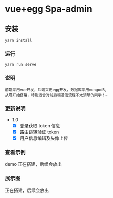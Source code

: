 # vue+egg Spa-admin

## 安装

```
yarn install
```

### 运行

```
yarn run serve
```

### 说明

```
前端采用vue开发，后端采用egg开发，数据库采用mongodB,
从零开始搭建，特别适合对前后端通信流程不太清晰的同学！~

```

### 更新说明

- 1.0
  - [x] 登录获取 token 信息
  - [x] 路由跳转验证 token
  - [x] 用户信息编辑及头像上传

### 查看示例

demo 正在搭建，后续会放出

### 展示图

正在搭建，后续会放出
